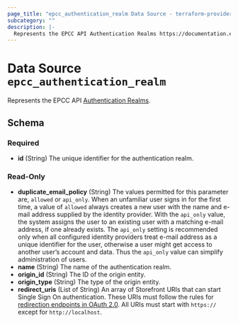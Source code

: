 ```yaml
---
page_title: "epcc_authentication_realm Data Source - terraform-provider-epcc"
subcategory: ""
description: |-
  Represents the EPCC API Authentication Realms https://documentation.elasticpath.com/commerce-cloud/docs/api/single-sign-on/authentication-realms/index.html.
---
```


# Data Source `epcc_authentication_realm`

Represents the EPCC API [Authentication Realms](https://documentation.elasticpath.com/commerce-cloud/docs/api/single-sign-on/authentication-realms/index.html).



<!-- schema generated by tfplugindocs -->
## Schema

### Required

- **id** (String) The unique identifier for the authentication realm.

### Read-Only

- **duplicate_email_policy** (String) The values permitted for this parameter are, `allowed` or `api_only`. When an unfamiliar user signs in for the first time, a value of `allowed` always creates a new user with the name and e-mail address supplied by the identity provider. With the `api_only` value, the system assigns the user to an existing user with a matching e-mail address, if one already exists. The `api_only` setting is recommended only when all configured identity providers treat e-mail address as a unique identifier for the user, otherwise a user might get access to another user’s account and data. Thus the `api_only` value can simplify administration of users.
- **name** (String) The name of the authentication realm.
- **origin_id** (String) The ID of the origin entity.
- **origin_type** (String) The type of the origin entity.
- **redirect_uris** (List of String) An array of Storefront URIs that can start Single Sign On authentication. These URIs must follow the rules for [redirection endpoints in OAuth 2.0](https://tools.ietf.org/html/rfc6749#section-3.1.2). All URIs must start with `https://` except for `http://localhost`.

